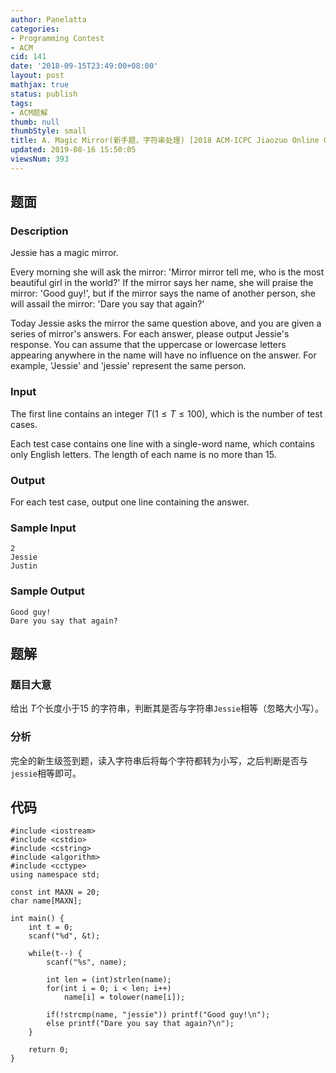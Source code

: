 ```yaml
---
author: Panelatta
categories:
- Programming Contest
- ACM
cid: 141
date: '2018-09-15T23:49:00+08:00'
layout: post
mathjax: true
status: publish
tags:
- ACM题解
thumb: null
thumbStyle: small
title: A. Magic Mirror(新手题，字符串处理) [2018 ACM-ICPC Jiaozuo Online Contest]
updated: 2019-08-16 15:50:05
viewsNum: 393
---
```


<!--more-->

## 题面

### Description

Jessie has a magic mirror.

Every morning she will ask the mirror: 'Mirror mirror tell me, who is the most beautiful girl in the world?' If the mirror says her name, she will praise the mirror: 'Good guy!', but if the mirror says the name of another person, she will assail the mirror: 'Dare you say that again?'

Today Jessie asks the mirror the same question above, and you are given a series of mirror's answers. For each answer, please output Jessie's response. You can assume that the uppercase or lowercase letters appearing anywhere in the name will have no influence on the answer. For example, 'Jessie' and 'jessie' represent the same person.

### Input

The first line contains an integer $T(1 \le T \le 100)$, which is the number of test cases.

Each test case contains one line with a single-word name, which contains only English letters. The length of each name is no more than $15$.

### Output

For each test case, output one line containing the answer.

### Sample Input

```
2
Jessie
Justin
```

### Sample Output

```
Good guy!
Dare you say that again?
```

## 题解

### 题目大意

给出 $T$个长度小于$15$ 的字符串，判断其是否与字符串`Jessie`相等（忽略大小写）。

### 分析

完全的新生级签到题，读入字符串后将每个字符都转为小写，之后判断是否与`jessie`相等即可。

## 代码

```
#include <iostream>
#include <cstdio>
#include <cstring>
#include <algorithm>
#include <cctype>
using namespace std;

const int MAXN = 20;
char name[MAXN];

int main() {
    int t = 0;
    scanf("%d", &t);

    while(t--) {
        scanf("%s", name);

        int len = (int)strlen(name);
        for(int i = 0; i < len; i++)
            name[i] = tolower(name[i]);
        
        if(!strcmp(name, "jessie")) printf("Good guy!\n");
        else printf("Dare you say that again?\n");
    }
    
    return 0;
}
```
